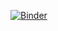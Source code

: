 [![Binder](https://mybinder.org/badge.svg)](https://mybinder.org/v2/gh/alfredocarella/simplebendingpractice/master?filepath=simple_demo.ipynb)
